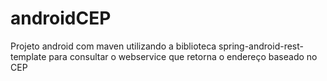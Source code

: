androidCEP
==========

Projeto android com maven utilizando a biblioteca spring-android-rest-template para consultar o webservice que retorna o endereço baseado no CEP